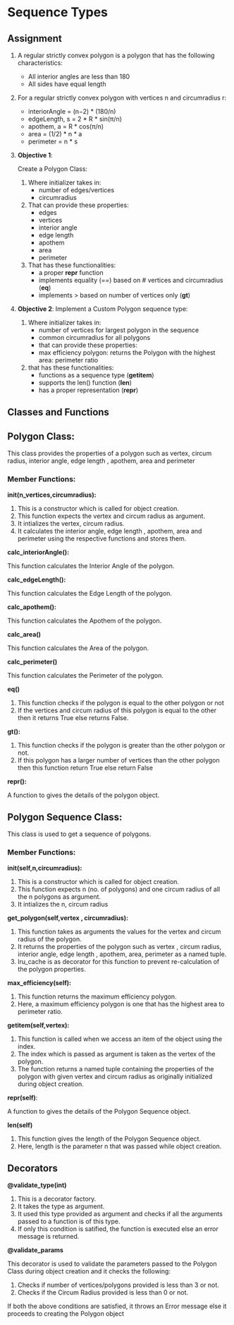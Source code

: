 # Sequence Types

## Assignment

1. A regular strictly convex polygon is a polygon that has the following characteristics:
    * All interior angles are less than 180
    * All sides have equal length

2. For a regular strictly convex polygon with vertices n and circumradius r:
    * interiorAngle = (n−2) * (180/n)
    * edgeLength, s = 2 * R * sin(π/n) 
    * apothem, a = R * cos(π/n)
    * area = (1/2) * n * a
    * perimeter = n * s
3. **Objective 1**:

     Create a Polygon Class:
     
     1. Where initializer takes in:
        * number of edges/vertices
        * circumradius
      2. That can provide these properties:
          * edges
          * vertices
          * interior angle
          * edge length
          * apothem
          * area
          * perimeter
      3. That has these functionalities:
          * a proper __repr__ function
          * implements equality (==) based on # vertices and circumradius (__eq__)
          * implements > based on number of vertices only (__gt__) 
4. **Objective 2**:
    Implement a Custom Polygon sequence type:
    
    1. Where initializer takes in:
        * number of vertices for largest polygon in the sequence
        * common circumradius for all polygons
        * that can provide these properties:
        * max efficiency polygon: returns the Polygon with the highest area: perimeter ratio
     2. that has these functionalities:
        * functions as a sequence type (__getitem__)
        * supports the len() function (__len__)
        * has a proper representation (__repr__)


## Classes and Functions

## **Polygon Class:**

This class provides the properties of a polygon such as vertex, circum radius, interior angle, edge length , apothem, area and perimeter

### Member Functions:

**__init__(n_vertices,circumradius):**

1. This is a constructor which is called for object creation.
2. This function expects the vertex and circum radius as argument.
3. It intializes the vertex, circum radius. 
4. It calculates the interior angle, edge length , apothem, area and perimeter using the respective functions and stores them.

**calc_interiorAngle():**

This function calculates the Interior Angle of the polygon.

**calc_edgeLength():**

This function calculates the Edge Length of the polygon.

**calc_apothem():**

This function calculates the Apothem of the polygon.

**calc_area()**    

This function calculates the Area of the polygon.

**calc_perimeter()**

This function calculates the Perimeter of the polygon.

**__eq__()**

1. This function checks if the polygon is equal to the other polygon or not 
2. If the vertices and circum radius of this polygon is equal to the other then it returns True else returns False.

**__gt__():**

1. This function checks if the polygon is greater than the other polygon or not.
2. If this polygon has a larger number of vertices than the other polygon then this function return True else return False

**__repr__():**

A function to gives the details of the polygon object. 

## **Polygon Sequence Class:**

This class is used to get a sequence of polygons.

### Member Functions:

**__init__(self,n,circumradius):**
1. This is a constructor which is called for object creation.
2. This function expects n (no. of polygons) and one circum radius of all the n polygons as argument.
3. It intializes the n, circum radius 

**get_polygon(self,vertex , circumradius):**

1. This function takes as arguments the values for the vertex and circum radius of the polygon. 
2. It returns the properties of the polygon such as vertex , circum radius, interior angle, edge length , apothem, area, perimeter as a named tuple.
3. lru_cache is as decorator for this function to prevent re-calculation of the polygon properties.

**max_efficiency(self):**

1. This function returns the maximum efficiency polygon.
2. Here, a maximum efficiency polygon is one that has the highest area to perimeter ratio. 

**__getitem__(self,vertex):**

1. This function is called when we access an item of the object using the index.
2. The index which is passed as argument is taken as the vertex of the polygon.
3. The function returns a named tuple containing the properties of the polygon with given vertex and circum radius as originally initialized during object creation. 

**__repr__(self)**:

A function to gives the details of the Polygon Sequence object.

**__len__(self)**

1. This function gives the length of the Polygon Sequence object.
2. Here, length is the parameter n that was passed while object creation.

## **Decorators**

**@validate_type(int)**

1. This is a decorator factory.
2. It takes the type as argument.
3. It used this type provided as argument and checks if all the arguments passed to a function is of this type.
4. If only this condition is satified, the function is executed else an error message is returned.

**@validate_params**

This decorator is used to validate the parameters passed to the Polygon Class during object creation and it checks the following:
1. Checks if number of vertices/polygons provided is less than 3 or not. 
2. Checks if the Circum Radius provided is less than 0 or not.

If both the above conditions are satisfied, it throws an Error message  else it proceeds to creating the Polygon object





